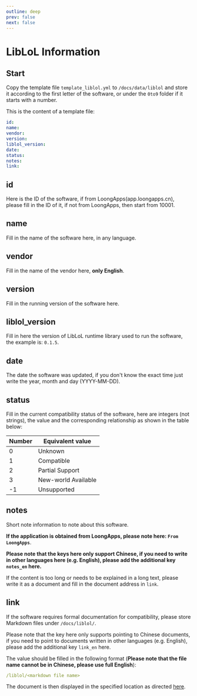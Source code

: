 ```yaml
---
outline: deep
prev: false
next: false
---
```

# LibLoL Information

## Start

Copy the template file `template_liblol.yml` to `/docs/data/liblol` and store it according to the first letter of the software, or under the `0to9` folder if it starts with a number.

This is the content of a template file:

```yaml
id: 
name: 
vendor: 
version: 
liblol_version: 
date: 
status: 
notes: 
link: 
```

## id

Here is the ID of the software, if from LoongApps(app.loongapps.cn), please fill in the ID of it, if not from LoongApps, then start from 10001.

## name

Fill in the name of the software here, in any language.

## vendor

Fill in the name of the vendor here, **only English**.

## version

Fill in the running version of the software here.

## liblol_version

Fill in here the version of LibLoL runtime library used to run the software, the example is: `0.1.5`.

## date

The date the software was updated, if you don't know the exact time just write the year, month and day (YYYY-MM-DD).

## status

Fill in the current compatibility status of the software, here are integers (not strings), the value and the corresponding relationship as shown in the table below:

| Number | Equivalent value    |
| ------ | ------------------- |
| 0      | Unknown             |
| 1      | Compatible          |
| 2      | Partial Support     |
| 3      | New-world Available |
| -1     | Unsupported         |

## notes

Short note information to note about this software.

**If the application is obtained from LoongApps, please note here: `From LoongApps`**.

**Please note that the keys here only support Chinese, if you need to write in other languages here (e.g. English), please add the additional key `notes_en` here.**

If the content is too long or needs to be explained in a long text, please write it as a document and fill in the document address in `link`.

## link

If the software requires formal documentation for compatibility, please store Markdown files under `/docs/liblol/`.

Please note that the key here only supports pointing to Chinese documents, if you need to point to documents written in other languages (e.g. English), please add the additional key `link_en` here.

The value should be filled in the following format (**Please note that the file name cannot be in Chinese, please use full English**):

```yaml
/liblol/<markdown file name>
```

The document is then displayed in the specified location as directed [here](#external-docs).

